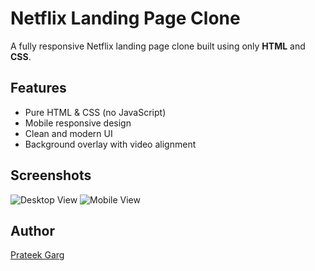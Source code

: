 # Netflix Landing Page Clone

A fully responsive Netflix landing page clone built using only **HTML** and **CSS**.

## Features
- Pure HTML & CSS (no JavaScript)
- Mobile responsive design
- Clean and modern UI
- Background overlay with video alignment

## Screenshots
![Desktop View]()
![Mobile View]()

## Author
[Prateek Garg](https://www.linkedin.com/in/prateek-garg-74b858325/)

